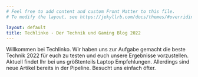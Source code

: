 ```yaml
---
# Feel free to add content and custom Front Matter to this file.
# To modify the layout, see https://jekyllrb.com/docs/themes/#overriding-theme-defaults

layout: default
title: Techlinko - Der Technik und Gaming Blog 2022
---
```


Willkommen bei Techlinko. Wir haben uns zur Aufgabe gemacht die beste Technik 2022 für euch zu testen und euch unsere Ergebnisse vorzustellen. Aktuell findet Ihr bei uns größtenteils Laptop Empfehlungen. Allerdings sind neue Artikel bereits in der Pipeline. Besucht uns einfach öfter. 